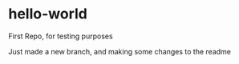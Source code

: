 # hello-world
First Repo, for testing purposes

Just made a new branch, and making some changes to the readme
